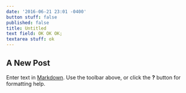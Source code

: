 ```yaml
---
date: '2016-06-21 23:01 -0400'
button stuff: false
published: false
title: Untitled
text field: OK OK OK;
textarea stuff: ok
---
```

## A New Post

Enter text in [Markdown](http://daringfireball.net/projects/markdown/). Use the toolbar above, or click the **?** button for formatting help.
